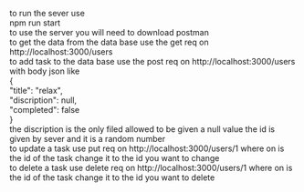 to run the sever use<br>
npm run start<br>
to use the server you will need to download postman<br>
to get the data from the data base use the get req on http://localhost:3000/users<br>
to add task to the data base use the post req on http://localhost:3000/users with body json like<br>
{<br>
    "title": "relax",<br>
    "discription": null,<br>
    "completed": false<br>
}<br>
the discription is the only filed allowed to be given a null  value the id is given by sever and it is a random number<br>
to update a task use put req on http://localhost:3000/users/1  where on is the id of the task change it to the id you want to change<br>
to delete a task use delete req on http://localhost:3000/users/1 where on is the id of the task change it to the id you want to delete<br>

